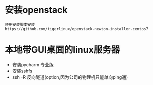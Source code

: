 
# 安装openstack
```
使用安装脚本安装
https://github.com/tigerlinux/openstack-newton-installer-centos7
```
# 本地带GUI桌面的linux服务器

* 安装pycharm 专业版
* 安装sshfs
* ssh -R 反向隧道(option,因为公司的物理机只能单向ping通)
